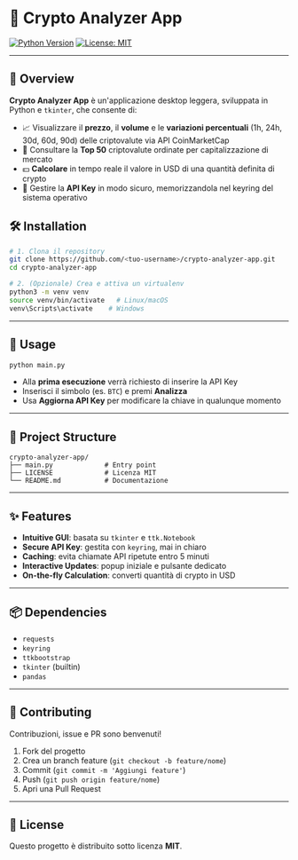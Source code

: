 # 🚀 Crypto Analyzer App

[![Python Version](https://img.shields.io/badge/python-3.8%2B-blue)](https://www.python.org/)
[![License: MIT](https://img.shields.io/badge/license-MIT-green)](LICENSE)

---

## 🌟 Overview

**Crypto Analyzer App** è un'applicazione desktop leggera, sviluppata in Python e `tkinter`, che consente di:

- 📈 Visualizzare il **prezzo**, il **volume** e le **variazioni percentuali** (1h, 24h, 30d, 60d, 90d) delle criptovalute via API CoinMarketCap  
- 🥇 Consultare la **Top 50** criptovalute ordinate per capitalizzazione di mercato  
- 💵 **Calcolare** in tempo reale il valore in USD di una quantità definita di crypto  
- 🔐 Gestire la **API Key** in modo sicuro, memorizzandola nel keyring del sistema operativo  

## 🛠️ Installation

```bash
# 1. Clona il repository
git clone https://github.com/<tuo-username>/crypto-analyzer-app.git
cd crypto-analyzer-app

# 2. (Opzionale) Crea e attiva un virtualenv
python3 -m venv venv
source venv/bin/activate   # Linux/macOS
venv\Scripts\activate    # Windows
```

---

## 🚀 Usage

```bash
python main.py
```

- Alla **prima esecuzione** verrà richiesto di inserire la API Key  
- Inserisci il simbolo (es. `BTC`) e premi **Analizza**  
- Usa **Aggiorna API Key** per modificare la chiave in qualunque momento  

---

## 📁 Project Structure

```text
crypto-analyzer-app/
├── main.py             # Entry point
├── LICENSE             # Licenza MIT
└── README.md           # Documentazione
```

---

## ✨ Features

- **Intuitive GUI**: basata su `tkinter` e `ttk.Notebook`  
- **Secure API Key**: gestita con `keyring`, mai in chiaro  
- **Caching**: evita chiamate API ripetute entro 5 minuti  
- **Interactive Updates**: popup iniziale e pulsante dedicato  
- **On-the-fly Calculation**: converti quantità di crypto in USD  

---

## 📦 Dependencies

- `requests`  
- `keyring`
- `ttkbootstrap`
- `tkinter` (builtin)
-  `pandas`

---

## 🤝 Contributing

Contribuzioni, issue e PR sono benvenuti!  
1. Fork del progetto  
2. Crea un branch feature (`git checkout -b feature/nome`)  
3. Commit (`git commit -m 'Aggiungi feature'`)  
4. Push (`git push origin feature/nome`)  
5. Apri una Pull Request  

---

## 📝 License

Questo progetto è distribuito sotto licenza **MIT**.  
